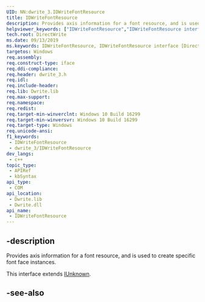 ```yaml
---
UID: NN:dwrite_3.IDWriteFontResource
title: IDWriteFontResource
description: Provides axis information for a font resource, and is used to create specific font face instances.
helpviewer_keywords: ["IDWriteFontResource","IDWriteFontResource interface [Direct Write]","IDWriteFontResource interface [Direct Write]","described","directwrite.idwritefontresource","dwrite_3/IDWriteFontResource"]
tech.root: DirectWrite
ms.date: 09/13/2019
ms.keywords: IDWriteFontResource, IDWriteFontResource interface [Direct Write], IDWriteFontResource interface [Direct Write],described, directwrite.idwritefontresource, dwrite_3/IDWriteFontResource
targetos: Windows
req.assembly: 
req.construct-type: iface
req.ddi-compliance: 
req.header: dwrite_3.h
req.idl: 
req.include-header: 
req.lib: Dwrite.lib
req.max-support: 
req.namespace: 
req.redist: 
req.target-min-winverclnt: Windows 10 Build 16299
req.target-min-winversvr: Windows 10 Build 16299
req.target-type: Windows
req.unicode-ansi: 
f1_keywords:
 - IDWriteFontResource
 - dwrite_3/IDWriteFontResource
dev_langs:
 - c++
topic_type:
 - APIRef
 - kbSyntax
api_type:
 - COM
api_location:
 - Dwrite.lib
 - Dwrite.dll
api_name:
 - IDWriteFontResource
---
```


## -description

Provides axis information for a font resource, and is used to create specific font face instances.

This interface extends [IUnknown](../unknwn/nn-unknwn-iunknown.md).

## -see-also
